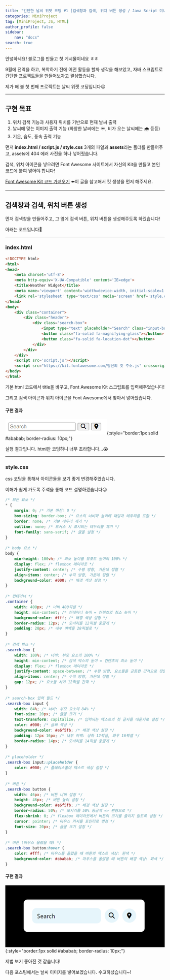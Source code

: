 ```yaml
---
title: "간단한 날씨 위젯 코딩 #1 [검색창과 검색, 위치 버튼 생성 / Java Script 미니 프로젝트]"
categories: MiniProject
tag: [MiniProject, JS, HTML]
author_profile: false
sidebar:
    nav: "docs"
search: true
---
```


안녕하세요! 블로그를 만들고 첫 게시물이네요 ㅎㅎ

9월에 전역을 하고, 복학하기 전에 어떤 활동을 할까 생각을 해보았고, 자바 스크립트로 간단한 프로젝트들을 만들어보자고 결심했습니다.

제가 해 볼 첫 번째 프로젝트는 날씨 위젯 코딩입니다😉

***


## 구현 목표

1. 위치 검색 기능과 사용자 위치를 기반으로 현재 날씨 출력
2. 날씨에 맞는 이미지 출력 기능 (화창한 날씨에는 ☀️, 비가 오는 날씨에는 🌧️ 등등)
3. 기온, 습도, 풍속 출력 기능



먼저 **index.html / script.js / style.css** 3개의 파일과 **assets**라는 폴더를 만들어주고, assets에 404 에러 사진을 하나 넣어줬습니다.

검색, 위치 아이콘을 넣으려면 Font Awesome 사이트에서 자신의 Kit을 만들고 본인 코드에 붙여 넣어야 합니다!

[Font Awesome Kit 코드 가져오기](https://blog.naver.com/dlwndbs5/223575661946) ⬅️이 글을 참고해서 킷 생성을 먼저 해주세요.<br>

***

## 검색창과 검색, 위치 버튼 생성

먼저 검색창을 만들어주고, 그 옆에 검색 버튼, 위치 버튼을 생성해주도록 하겠습니다!

아래는 코드입니다🥳

***

### index.html

```html
<!DOCTYPE html>
<html>
<head>
    <meta charset='utf-8'>
    <meta http-equiv='X-UA-Compatible' content='IE=edge'>
    <title>Weather Widget</title>
    <meta name='viewport' content='width=device-width, initial-scale=1'>
    <link rel='stylesheet' type='text/css' media='screen' href='style.css'>
</head>
<body>
    <div class="container">
        <div class="header">
            <div class="search-box">
                <input type="text" placeholder="Search" class="input-box">
                <button class="fa-solid fa-magnifying-glass"></button>
                <button class="fa-solid fa-location-dot"></button>
            </div>
        </div>
    </div>
    <script src='script.js'></script>
    <script src="https://kit.fontawesome.com/당신의 킷 주소.js" crossorigin="anonymous"></script>
</body>
</html>
```

기본 html 코드에서 title을 바꾸고, Font Awesome Kit 스크립트를 입력해주었습니다!

그리고 검색 아이콘과 위치 아이콘을 Font Awesome에서 찾아서 넣어줬습니다.



#### 구현 결과

![image-20241215184011882](../assets/img/posts/2024-12-15-weather_widget_1/image-20241215184011882.png){:style="border:1px solid #ababab; border-radius: 10px;"}

실행 결과입니다. html만 코딩하니 너무 초라합니다...😭

***

### style.css

css 코딩을 통해서 아이콘들을 보기 좋게 변경해주었습니다.

이해가 쉽게 가도록 주석을 통해 코드 설명하겠습니다😉

```css
/* 모든 요소 */
* {
    margin: 0; /* 기본 마진: 0 */
    box-sizing: border-box; /* 요소의 너비와 높이에 패딩과 테두리를 포함 */
    border: none; /* 기본 테두리 제거 */
    outline: none; /* 포커스 시 표시되는 테두리를 제거 */
    font-family: sans-serif; /* 글꼴 설정 */
}

/* body 요소 */
body {
    min-height: 100vh; /* 최소 높이를 뷰포트 높이의 100% */
    display: flex; /* flexbox 레이아웃 */
    justify-content: center; /* 수평 방향, 가운데 정렬 */
    align-items: center; /* 수직 방향, 가운데 정렬 */
    background-color: #000; /* 배경 색상 설정 */
}

/* 컨테이너 */
.container {
    width: 400px; /* 너비 400픽셀 */
    height: min-content; /* 컨테이너 높이 = 컨텐츠의 최소 높이 */
    background-color: #fff; /* 배경 색상 설정 */
    border-radius: 12px; /* 모서리를 12픽셀 둥글게 */
    padding: 28px; /* 내부 여백을 28픽셀로 */
}

/* 검색 박스 */
.search-box {
    width: 100%; /* 너비: 부모 요소의 100% */
    height: min-content; /* 검색 박스의 높이 = 컨텐츠의 최소 높이 */
    display: flex; /* flexbox 레이아웃 */
    justify-content: space-between; /* 수평 방향, 요소들을 균등한 간격으로 정렬 */
    align-items: center; /* 수직 방향, 가운데 정렬 */
    gap: 12px; /* 요소들 사이 12픽셀 간격 */
}

/* search-box 입력 필드 */
.search-box input {
    width: 84%; /* 너비: 부모 요소의 84% */
    font-size: 20px; /* 글꼴 크기 */
    text-transform: capitalize; /* 입력되는 텍스트의 첫 글자를 대문자로 설정 */
    color: #000; /* 글씨 색상 */
    background-color: #e6f5fb; /* 배경 색상 설정 */
    padding: 12px 16px; /* 내부 여백: 상하 12픽셀, 좌우 16픽셀 */
    border-radius: 14px; /* 모서리를 14픽셀 둥글게 */
}

/* placeholder */
.search-box input::placeholder {
    color: #000; /* 플레이스홀더 텍스트 색상 설정 */
}

/* 버튼 */
.search-box button {
    width: 46px; /* 버튼 너비 설정 */
    height: 46px; /* 버튼 높이 설정 */
    background-color: #e6f5fb; /* 배경 색상 설정 */
    border-radius: 50%; /* 모서리를 50% 둥글게 => 원형으로 */
    flex-shrink: 0; /* flexbox 레이아웃에서 버튼의 크기를 줄이지 않도록 설정 */
    cursor: pointer; /* 마우스 커서를 포인터로 변경 */
    font-size: 20px; /* 글꼴 크기 설정 */
}

/* 버튼 (마우스 올렸을 때) */
.search-box button:hover {
    color: #fff; /* 마우스를 올렸을 때 버튼의 텍스트 색상: 흰색 */
    background-color: #ababab; /* 마우스를 올렸을 때 버튼의 배경 색상: 회색 */
}
```

#### 구현 결과

![image-20241215185740037](../assets/img/posts/2024-12-15-weather_widget_1/image-20241215185740037.png){:style="border:1px solid #ababab; border-radius: 10px;"}

제법 보기 좋아진 것 같습니다!

다음 포스팅에서는 날씨 이미지를 넣어보겠습니다. 수고하셨습니다~!
